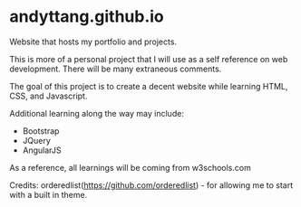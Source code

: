 # andyttang.github.io
Website that hosts my portfolio and projects.

This is more of a personal project that I will use as a self reference on web development.
There will be many extraneous comments.

The goal of this project is to create a decent website while learning HTML, CSS, and Javascript.

Additional learning along the way may include:
- Bootstrap
- JQuery
- AngularJS


As a reference, all learnings will be coming from w3schools.com

Credits:
orderedlist(https://github.com/orderedlist) - for allowing me to start with a built in theme.
